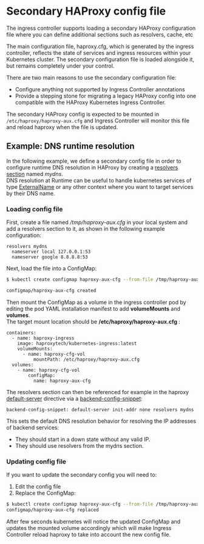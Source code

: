 # Secondary HAProxy config file

The ingress controller supports loading a secondary HAProxy configuration file where you can define additional sections such as resolvers, cache, etc

The main configuration file, haproxy.cfg, which is generated by the ingress controller, reflects the state of services and ingress resources within your Kubernetes cluster. The secondary configuration file is loaded alongside it, but remains completely under your control.

There are two main reasons to use the secondary configuration file:
- Configure anything not supported by Ingress Controller annotations
- Provide a stepping stone for migrating a legacy HAProxy config into one compatible with the HAProxy Kubernetes Ingress Controller.

The secondary HAProxy config is expected to be mounted in  `/etc/haproxy/haproxy-aux.cfg` and Ingress Controller will monitor this file and reload haproxy when the file is updated.

## Example: DNS runtime resolution

In the following example, we define a secondary config file in order to configure runtime DNS resolution in HAProxy by creating a [resolvers section](https://www.haproxy.com/documentation/hapee/2-3r1/onepage/#5.3.2) named *mydns*.  
DNS resolution at Runtime can be useful to handle kubernetes services of type [ExternalName](https://kubernetes.io/docs/concepts/services-networking/service/#externalname) or any other context where you want to target services by their DNS name.

### Loading config file
First, create a file named */tmp/haproxy-aux.cfg* in your local system and add a resolvers section to it, as shown in the following example configuration:
```
resolvers mydns          
  nameserver local 127.0.0.1:53
  nameserver google 8.8.8.8:53
```

Next, load the file into a ConfigMap:
```bash
$ kubectl create configmap haproxy-aux-cfg --from-file /tmp/haproxy-aux.cfg

configmap/haproxy-aux-cfg created
```

Then mount the ConfigMap as a volume in the ingress controller pod by editing the pod YAML installation manifest to add **volumeMounts** and **volumes**.  
The target mount location should be **/etc/haproxy/haproxy-aux.cfg** :
```
containers:
  - name: haproxy-ingress             
    image: haproxytech/kubernetes-ingress:latest
    volumeMounts:
      - name: haproxy-cfg-vol
          mountPath: /etc/haproxy/haproxy-aux.cfg
  volumes:
    - name: haproxy-cfg-vol
        configMap:
          name: haproxy-aux-cfg
```

The resolvers section can then be referenced for example in the haproxy [default-server](https://www.haproxy.com/documentation/hapee/2-3r1/onepage/#5) directive via a [backend-config-snippet](./README.md#backend-config-snippet):
```
backend-config-snippet: default-server init-addr none resolvers mydns
```
This sets the default DNS resolution behavior for resolving the IP addresses of backend services:
- They should start in a down state without any valid IP.
- They should use resolvers from the mydns section.

### Updating config file
If you want to update the secondary config you will need to:
1. Edit the config file
2. Replace the ConfigMap:
```bash
$ kubectl create configmap haproxy-aux-cfg --from-file /tmp/haproxy-aux.cfg -o yaml --dry-run | kubectl replace -f -
configmap/haproxy-aux-cfg replaced
```
After few seconds kubernetes will notice the updated ConfigMap and updates the mounted volume accordingly which will make Ingress Controller reload haproxy to take into account the new config file.

